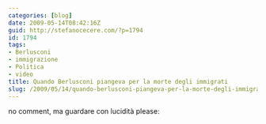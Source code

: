 ```yaml
---
categories: [blog]
date: 2009-05-14T08:42:16Z
guid: http://stefanocecere.com/?p=1794
id: 1794
tags:
- Berlusconi
- immigrazione
- Politica
- video
title: Quando Berlusconi piangeva per la morte degli immigrati
slug: /2009/05/14/quando-berlusconi-piangeva-per-la-morte-degli-immigrati/
---
```


no comment, ma guardare con lucidità please: